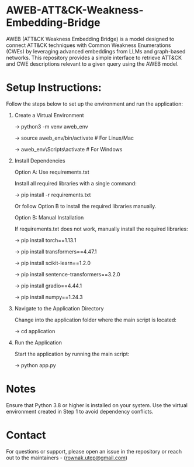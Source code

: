 # AWEB-ATT&CK-Weakness-Embedding-Bridge
AWEB (ATT&amp;CK Weakness Embedding Bridge) is a model designed to connect ATT&amp;CK techniques with Common Weakness Enumerations (CWEs) by leveraging advanced embeddings from LLMs and graph-based networks. This repository provides a simple interface to retrieve ATT&amp;CK and CWE descriptions relevant to a given query using the AWEB model.

# Setup Instructions:
Follow the steps below to set up the environment and run the application:

1. Create a Virtual Environment
   
   -> python3 -m venv aweb_env
   
   -> source aweb_env/bin/activate # For Linux/Mac
   
   -> aweb_env\Scripts\activate   # For Windows
   
3. Install Dependencies
   
   Option A: Use requirements.txt
   
   Install all required libraries with a single command:
   
   -> pip install -r requirements.txt
   
   Or follow Option B to install the required libraries manually.
   
   Option B: Manual Installation
   
   If requirements.txt does not work, manually install the required libraries:
   
   -> pip install torch==1.13.1
   
   -> pip install transformers==4.47.1
   
   -> pip install scikit-learn==1.2.0
   
   -> pip install sentence-transformers==3.2.0
   
   -> pip install gradio==4.44.1
   
   -> pip install numpy==1.24.3
   
5. Navigate to the Application Directory
   
   Change into the application folder where the main script is located:
   
   -> cd application
   
7. Run the Application
   
   Start the application by running the main script:
   
   -> python app.py

# Notes
Ensure that Python 3.8 or higher is installed on your system.
Use the virtual environment created in Step 1 to avoid dependency conflicts.
# Contact
For questions or support, please open an issue in the repository or reach out to the maintainers - (rownak.utep@gmail.com)
